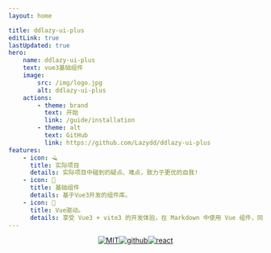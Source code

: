 ```yaml
---
layout: home

title: ddlazy-ui-plus
editLink: true
lastUpdated: true
hero:
    name: ddlazy-ui-plus
    text: vue3基础组件
    image:
        src: /img/logo.jpg
        alt: ddlazy-ui-plus
    actions:
        - theme: brand
          text: 开始
          link: /guide/installation
        - theme: alt
          text: GitHub
          link: https://github.com/Lazydd/ddlazy-ui-plus
features:
    - icon: 🪒
      title: 实际项目
      details: 实际项目中碰到的疑点、难点，致力于更优的自我!
    - icon: 🧩
      title: 基础组件
      details: 基于Vue3开发的组件库。
    - icon: 🚀
      title: Vue驱动。
      details: 享受 Vue3 + vite3 的开发体验，在 Markdown 中使用 Vue 组件，同时可以使用 Vue 来开发自定义主题。
---
```


<p style="display: flex;
    justify-content: center;
    align-items: center;
    margin-top: 10px;">
    <a href="https://opensource.org/licenses/MIT"><img src="https://img.shields.io/badge/license-MIT-brightgreen.svg" alt="MIT"></a>
    <a href="https://github.com/Lazydd"><img src="https://img.shields.io/badge/github-Lazydd-brightgreen.svg" alt="github"></a>
    <a href="https://github.com/facebook/react"><img src="https://img.shields.io/badge/npm-%5E3.3.4-blue" alt="react"></a>
</p>
